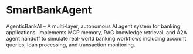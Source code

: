 # SmartBankAgent
AgenticBankAI – A multi-layer, autonomous AI agent system for banking applications. Implements MCP memory, RAG knowledge retrieval, and A2A agent handoff to simulate real-world banking workflows including account queries, loan processing, and transaction monitoring.
